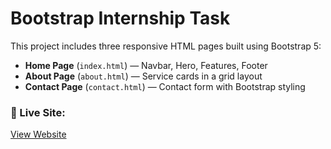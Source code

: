 # Bootstrap Internship Task

This project includes three responsive HTML pages built using Bootstrap 5:

- **Home Page** (`index.html`) — Navbar, Hero, Features, Footer
- **About Page** (`about.html`) — Service cards in a grid layout
- **Contact Page** (`contact.html`) — Contact form with Bootstrap styling


### 🔗 Live Site:
[View Website](https://hemamalinikoppisetti1.github.io/bootstrap-intern-task/)
